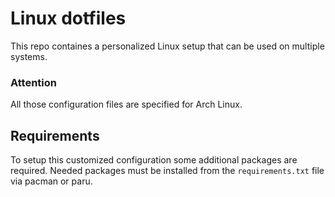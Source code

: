 # Linux dotfiles
This repo containes a personalized Linux setup that can be used on multiple systems.

### Attention
All those configuration files are specified for Arch Linux.

## Requirements
To setup this customized configuration some additional packages are required.
Needed packages must be installed from the `requirements.txt` file via pacman or paru.
